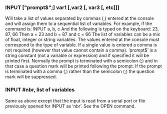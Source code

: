 

### INPUT ["prompt$";] var1 [,var2 [, var3 [, etc]]]

 Will take a list of values separated by commas (,) entered at the console and will assign them to a sequential list of variables. For example, if the command is: INPUT a, b, c And the following is typed on the keyboard: 23, 87, 66 Then a = 23 and b = 87 and c = 66 The list of variables can be a mix of float, integer or string variables. The values entered at the console must correspond to the type of variable. If a single value is entered a comma is not required (however that value cannot contain a comma). ‘prompt$’ is a string constant (not a variable or expression) and if specified it will be printed first. Normally the prompt is terminated with a semicolon (;) and in that case a question mark will be printed following the prompt. If the prompt is terminated with a comma (,) rather than the semicolon (;) the question mark will be suppressed.

### INPUT #nbr, list of variables

 Same as above except that the input is read from a serial port or file previously opened for INPUT as ‘nbr’. See the OPEN command.